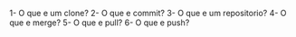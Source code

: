 1- O que e um clone?
2- O que e commit?
3- O que e um repositorio?
4- O que e merge?
5- O que e pull?
6- O que e push?